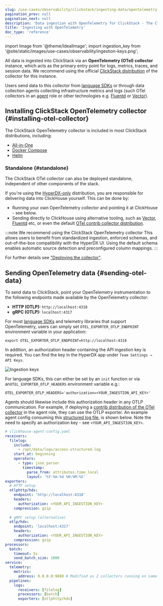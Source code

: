 ```yaml
---
slug: /use-cases/observability/clickstack/ingesting-data/opentelemetry
pagination_prev: null
pagination_next: null
description: 'Data ingestion with OpenTelemetry for ClickStack - The ClickHouse Observability Stack'
title: 'Ingesting with OpenTelemetry'
doc_type: 'reference'
---
```


import Image from '@theme/IdealImage';
import ingestion_key from '@site/static/images/use-cases/observability/ingestion-keys.png';

All data is ingested into ClickStack via an **OpenTelemetry (OTel) collector** instance, which acts as the primary entry point for logs, metrics, traces, and session data. We recommend using the official [ClickStack distribution](#installing-otel-collector) of the collector for this instance.

Users send data to this collector from [language SDKs](/use-cases/observability/clickstack/sdks) or through data collection agents collecting infrastructure metrics and logs (such OTel collectors in an [agent](/use-cases/observability/clickstack/ingesting-data/otel-collector#collector-roles) role or other technologies e.g. [Fluentd](https://www.fluentd.org/) or [Vector](https://vector.dev/)).

## Installing ClickStack OpenTelemetry collector {#installing-otel-collector}

The ClickStack OpenTelemetry collector is included in most ClickStack distributions, including:

- [All-in-One](/use-cases/observability/clickstack/deployment/all-in-one)
- [Docker Compose](/use-cases/observability/clickstack/deployment/docker-compose)
- [Helm](/use-cases/observability/clickstack/deployment/helm)

### Standalone {#standalone}

The ClickStack OTel collector can also be deployed standalone, independent of other components of the stack.

If you're using the [HyperDX-only](/use-cases/observability/clickstack/deployment/hyperdx-only) distribution, you are responsible for delivering data into ClickHouse yourself. This can be done by:

- Running your own OpenTelemetry collector and pointing it at ClickHouse - see below.
- Sending directly to ClickHouse using alternative tooling, such as [Vector](https://vector.dev/), [Fluentd](https://www.fluentd.org/) etc, or even the default [OTel contrib collector distribution](https://github.com/open-telemetry/opentelemetry-collector-contrib).

:::note We recommend using the ClickStack OpenTelemetry collector
This allows users to benefit from standardized ingestion, enforced schemas, and out-of-the-box compatibility with the HyperDX UI. Using the default schema enables automatic source detection and preconfigured column mappings.
:::

For further details see ["Deploying the collector"](/use-cases/observability/clickstack/ingesting-data/otel-collector).

## Sending OpenTelemetry data {#sending-otel-data}

To send data to ClickStack, point your OpenTelemetry instrumentation to the following endpoints made available by the OpenTelemetry collector:

- **HTTP (OTLP):** `http://localhost:4318`
- **gRPC (OTLP):** `localhost:4317`

For most [language SDKs](/use-cases/observability/clickstack/sdks) and telemetry libraries that support OpenTelemetry, users can simply set `OTEL_EXPORTER_OTLP_ENDPOINT` environment variable in your application:

```shell
export OTEL_EXPORTER_OTLP_ENDPOINT=http://localhost:4318
```

In addition, an authorization header containing the API ingestion key is required. You can find the key in the HyperDX app under `Team Settings → API Keys`.

<Image img={ingestion_key} alt="Ingestion keys" size="lg"/>

For language SDKs, this can either be set by an `init` function or via an`OTEL_EXPORTER_OTLP_HEADERS` environment variable e.g.:

```shell
OTEL_EXPORTER_OTLP_HEADERS='authorization=<YOUR_INGESTION_API_KEY>'
```

Agents should likewise include this authorization header in any OTLP communication. For example, if deploying a [contrib distribution of the OTel collector](https://github.com/open-telemetry/opentelemetry-collector-contrib) in the agent role, they can use the OTLP exporter. An example agent config consuming this [structured log file](https://datasets-documentation.s3.eu-west-3.amazonaws.com/http_logs/access-structured.log.gz), is shown below. Note the need to specify an authorization key - see `<YOUR_API_INGESTION_KEY>`.

```yaml
# clickhouse-agent-config.yaml
receivers:
  filelog:
    include:
      - /opt/data/logs/access-structured.log
    start_at: beginning
    operators:
      - type: json_parser
        timestamp:
          parse_from: attributes.time_local
          layout: '%Y-%m-%d %H:%M:%S'
exporters:
  # HTTP setup
  otlphttp/hdx:
    endpoint: 'http://localhost:4318'
    headers:
      authorization: <YOUR_API_INGESTION_KEY>
    compression: gzip
 
  # gRPC setup (alternative)
  otlp/hdx:
    endpoint: 'localhost:4317'
    headers:
      authorization: <YOUR_API_INGESTION_KEY>
    compression: gzip
processors:
  batch:
    timeout: 5s
    send_batch_size: 1000
service:
  telemetry:
    metrics:
      address: 0.0.0.0:9888 # Modified as 2 collectors running on same host
  pipelines:
    logs:
      receivers: [filelog]
      processors: [batch]
      exporters: [otlphttp/hdx]
```
